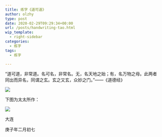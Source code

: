 ```yaml
---
title: 练字《道可道》
author: olzhy
type: post
date: 2020-02-29T09:29:34+00:00
url: /posts/handwriting-tao.html
wip_template:
  - right-sidebar
categories:
  - 练字
tags:
  - 练字

---
```

“道可道，非常道。名可名，非常名。无，名天地之始；有，名万物之母。此两者同出而异名，同谓之玄。玄之又玄，众妙之门。”——《道德经》

![](https://olzhy.github.io/static/images/uploads/2020/02/tao.jpeg)

下图为太太所作：
  
![](https://olzhy.github.io/static/images/uploads/2020/02/tao-jane.jpeg)

大连
  
庚子年二月初七
